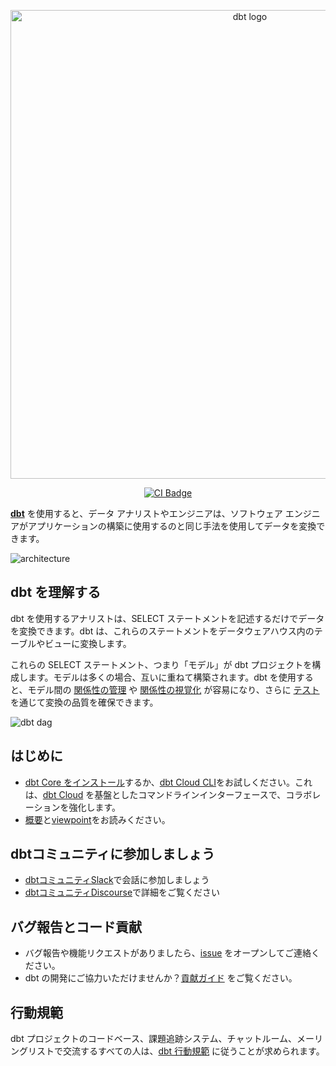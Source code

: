 <p align="center">
  <img src="./etc/dbt-core.svg" alt="dbt logo" width="750"/>
</p>
<p align="center">
  <a href="https://github.com/dbt-labs/dbt-core/actions/workflows/main.yml">
    <img src="https://github.com/dbt-labs/dbt-core/actions/workflows/main.yml/badge.svg?event=push" alt="CI Badge"/>
  </a>
</p>

**[dbt](https://www.getdbt.com/)** を使用すると、データ アナリストやエンジニアは、ソフトウェア エンジニアがアプリケーションの構築に使用するのと同じ手法を使用してデータを変換できます。

![architecture](./etc/dbt-transform.png)

## dbt を理解する

dbt を使用するアナリストは、SELECT ステートメントを記述するだけでデータを変換できます。dbt は、これらのステートメントをデータウェアハウス内のテーブルやビューに変換します。

これらの SELECT ステートメント、つまり「モデル」が dbt プロジェクトを構成します。モデルは多くの場合、互いに重ねて構築されます。dbt を使用すると、モデル間の [関係性の管理](https://docs.getdbt.com/docs/ref) や [関係性の視覚化](https://docs.getdbt.com/docs/documentation) が容易になり、さらに [テスト](https://docs.getdbt.com/docs/testing) を通じて変換の品質を確保できます。

![dbt dag](https://raw.githubusercontent.com/dbt-labs/dbt-core/6c6649f9129d5d108aa3b0526f634cd8f3a9d1ed/etc/dbt-dag.png)

## はじめに

- [dbt Core をインストール](https://docs.getdbt.com/docs/get-started/installation)するか、[dbt Cloud CLI](https://docs.getdbt.com/docs/cloud/cloud-cli-installation)をお試しください。これは、[dbt Cloud](https://docs.getdbt.com/docs/cloud/about-cloud/dbt-cloud-features) を基盤としたコマンドラインインターフェースで、コラボレーションを強化します。
- [概要](https://docs.getdbt.com/docs/introduction/)と[viewpoint](https://docs.getdbt.com/docs/about/viewpoint/)をお読みください。

## dbtコミュニティに参加しましょう

- [dbtコミュニティSlack](http://community.getdbt.com/)で会話に参加しましょう
- [dbtコミュニティDisc​​ourse](https://discourse.getdbt.com)で詳細をご覧ください

## バグ報告とコード貢献

- バグ報告や機能リクエストがありましたら、[issue](https://github.com/dbt-labs/dbt-core/issues/new/choose) をオープンしてご連絡ください。
- dbt の開発にご協力いただけませんか？[貢献ガイド](https://github.com/dbt-labs/dbt-core/blob/HEAD/CONTRIBUTING.md) をご覧ください。

## 行動規範

dbt プロジェクトのコードベース、課題追跡システム、チャットルーム、メーリングリストで交流するすべての人は、[dbt 行動規範](https://community.getdbt.com/code-of-conduct) に従うことが求められます。
